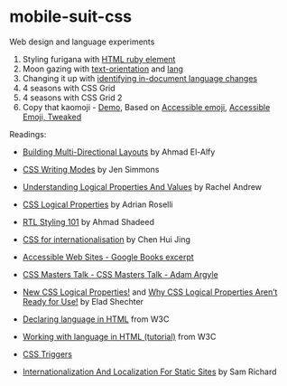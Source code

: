 # mobile-suit-css

Web design and language experiments

1. Styling furigana with [HTML ruby element](https://developer.mozilla.org/en-US/docs/Web/HTML/Element/ruby)
2. Moon gazing with [text-orientation](https://developer.mozilla.org/en-US/docs/Web/CSS/text-orientation) and [lang](https://developer.mozilla.org/en-US/docs/Web/HTML/Global_attributes/lang)
3. Changing it up with [identifying in-document language changes](https://www.w3.org/International/techniques/authoring-html#indoclang)
4. 4 seasons with CSS Grid
5. 4 seasons with CSS Grid 2
6. Copy that kaomoji - [Demo](https://codepen.io/AlcinaW/full/jOqMGYZ), Based on [Accessible emoji](https://tink.uk/accessible-emoji/), [Accessible Emoji, Tweaked](https://adrianroselli.com/2016/12/accessible-emoji-tweaked.html)

Readings:

- [Building Multi-Directional Layouts](https://css-tricks.com/building-multi-directional-layouts/) by Ahmad El-Alfy
- [CSS Writing Modes](https://24ways.org/2016/css-writing-modes/) by Jen Simmons
- [Understanding Logical Properties And Values](https://www.smashingmagazine.com/2018/03/understanding-logical-properties-values/) by Rachel Andrew
- [CSS Logical Properties](https://adrianroselli.com/2019/11/css-logical-properties.html) by Adrian Roselli
- [RTL Styling 101](https://www.rtlstyling.com/posts/rtl-styling/) by Ahmad Shadeed
- [CSS for internationalisation](https://chenhuijing.com/blog/css-for-i18n/#%F0%9F%8E%B9) by Chen Hui Jing
- [Accessible Web Sites - Google Books excerpt](https://books.google.ca/books?id=FkcnCgAAQBAJ&pg=PA49&lpg=PA49&dq=japanese+katakana+accessibility&source=bl&ots=sKq_GlCzVD&sig=ACfU3U2B-nv-HiCT4NMDydj1dnDhyzc1Kw&hl=en&sa=X&ved=2ahUKEwjWroi98uPpAhXPVs0KHQJgBZMQ6AEwDnoECAgQAQ#v=onepage&q=japanese%20katakana%20accessibility&f=false)
- [CSS Masters Talk - CSS Masters Talk - Adam Argyle](https://youtu.be/zOZju-Z6J2M?t=2146)
- [New CSS Logical Properties!](https://medium.com/@elad/new-css-logical-properties-bc6945311ce7) and [Why CSS Logical Properties Aren’t Ready for Use!](https://medium.com/@elad/why-css-logical-properties-arent-ready-for-use-c102925a5cba) by Elad Shechter

- [Declaring language in HTML](https://www.w3.org/International/tutorials/language-decl/) from W3C
- [Working with language in HTML (tutorial)](https://www.w3.org/International/tutorials/language-decl/) from W3C
- [CSS Triggers](https://csstriggers.com)
- [Internationalization And Localization For Static Sites](https://www.smashingmagazine.com/2020/11/internationalization-localization-static-sites/) by Sam Richard
